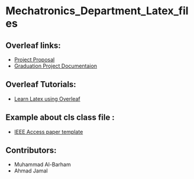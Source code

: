 # Mechatronics_Department_Latex_files



## Overleaf links: 

- [Project Proposal](https://www.overleaf.com/read/swcfgnwmnhcc)
- [Graduation Project Documentaion](https://www.overleaf.com/read/jbbcqwvmkrmz)

## Overleaf Tutorials: 

- [Learn Latex using Overleaf](https://www.overleaf.com/learn)

## Example about cls class file : 

- [IEEE Access paper template](https://www.overleaf.com/read/bnbybqhjrhqr)



## Contributors: 

- Muhammad Al-Barham 
- Ahmad Jamal 
